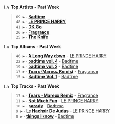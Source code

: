 <!--START_LASTFM_ARTISTS:{"period": "7day", "rows": 5}-->
<a href="https://last.fm" target="_blank"><img src="https://user-images.githubusercontent.com/17434202/215290617-e793598d-d7c9-428f-9975-156db1ba89cc.svg" alt="Last.fm Logo" width="18" height="13"/></a> **Top Artists - Past Week**

> `69 ▶️` ∙ **[Badtime](https://www.last.fm/music/Badtime)**<br/>
> `48 ▶️` ∙ **[LE PRINCE HARRY](https://www.last.fm/music/LE+PRINCE+HARRY)**<br/>
> `41 ▶️` ∙ **[OK Go](https://www.last.fm/music/OK+Go)**<br/>
> `26 ▶️` ∙ **[Fragrance](https://www.last.fm/music/Fragrance)**<br/>
> `25 ▶️` ∙ **[The Knife](https://www.last.fm/music/The+Knife)**<br/>
<!--END_LASTFM_ARTISTS-->

<!--START_LASTFM_ALBUMS:{"period": "7day", "rows": 5}-->
<a href="https://last.fm" target="_blank"><img src="https://user-images.githubusercontent.com/17434202/215290617-e793598d-d7c9-428f-9975-156db1ba89cc.svg" alt="Last.fm Logo" width="18" height="13"/></a> **Top Albums - Past Week**

> `46 ▶️` ∙ **[A Long Way down](https://www.last.fm/music/LE+PRINCE+HARRY/A+Long+Way+down)** - [LE PRINCE HARRY](https://www.last.fm/music/LE+PRINCE+HARRY)<br/>
> `22 ▶️` ∙ **[badtime vol. 4](https://www.last.fm/music/Badtime/badtime+vol.+4)** - [Badtime](https://www.last.fm/music/Badtime)<br/>
> `19 ▶️` ∙ **[badtime vol. 2](https://www.last.fm/music/Badtime/badtime+vol.+2)** - [Badtime](https://www.last.fm/music/Badtime)<br/>
> `17 ▶️` ∙ **[Tears (Mareux Remix)](https://www.last.fm/music/Fragrance/Tears+(Mareux+Remix))** - [Fragrance](https://www.last.fm/music/Fragrance)<br/>
> `15 ▶️` ∙ **[Badtime Vol. 1](https://www.last.fm/music/Badtime/Badtime+Vol.+1)** - [Badtime](https://www.last.fm/music/Badtime)<br/>
<!--END_LASTFM_ALBUMS-->

<!--START_LASTFM_TRACKS:{"period": "7day", "rows": 5}-->
<a href="https://last.fm" target="_blank"><img src="https://user-images.githubusercontent.com/17434202/215290617-e793598d-d7c9-428f-9975-156db1ba89cc.svg" alt="Last.fm Logo" width="18" height="13"/></a> **Top Tracks - Past Week**

> `17 ▶️` ∙ **[Tears - Mareux Remix](https://www.last.fm/music/Fragrance/_/Tears+-+Mareux+Remix)** - [Fragrance](https://www.last.fm/music/Fragrance)<br/>
> `11 ▶️` ∙ **[Not Much Fun](https://www.last.fm/music/LE+PRINCE+HARRY/_/Not+Much+Fun)** - [LE PRINCE HARRY](https://www.last.fm/music/LE+PRINCE+HARRY)<br/>
> `10 ▶️` ∙ **[parody](https://www.last.fm/music/Badtime/_/parody)** - [Badtime](https://www.last.fm/music/Badtime)<br/>
> `9 ▶️` ∙ **[Le Hachoir De Judas](https://www.last.fm/music/LE+PRINCE+HARRY/_/Le+Hachoir+De+Judas)** - [LE PRINCE HARRY](https://www.last.fm/music/LE+PRINCE+HARRY)<br/>
> `8 ▶️` ∙ **[things i know](https://www.last.fm/music/Badtime/_/things+i+know)** - [Badtime](https://www.last.fm/music/Badtime)<br/>
<!--END_LASTFM_TRACKS-->